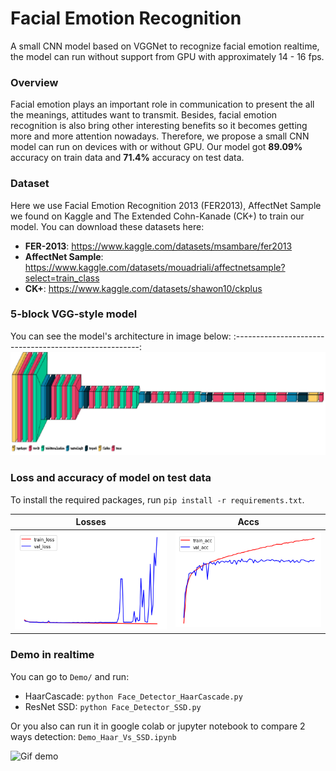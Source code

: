 # Facial Emotion Recognition
A small CNN model based on VGGNet to recognize facial emotion realtime, the model can run without support from GPU with approximately 14 - 16 fps.

### Overview
Facial emotion plays an important role in communication to present the all the meanings, attitudes want to transmit. Besides, facial emotion recognition is also bring other interesting benefits so it becomes getting more and more attention nowadays. Therefore, we propose a small CNN model can run on devices with or without GPU.
Our model got **89.09%** accuracy on train data and **71.4%** accuracy on test data.

### Dataset
Here we use Facial Emotion Recognition 2013 (FER2013), AffectNet Sample we found on Kaggle and The Extended Cohn-Kanade (CK+) to train our model.
You can download these datasets here:
 - **FER-2013**: https://www.kaggle.com/datasets/msambare/fer2013
 - **AffectNet Sample**: https://www.kaggle.com/datasets/mouadriali/affectnetsample?select=train_class
 - **CK+**: https://www.kaggle.com/datasets/shawon10/ckplus

###  5-block VGG-style model
You can see the model's architecture in image below:
:------------------------------------------------------:
![Model architecture here](images/model_5blocks.png)

### Loss and accuracy of model on test data
To install the required packages, run `pip install -r requirements.txt`.

Losses           |  Accs
:-------------------------:|:-------------------------:
![Optimizers](images/loss_val.png)  |  ![Schedulers](images/acc_val.png)


### Demo in realtime
You can go to `Demo/` and run:
 - HaarCascade: `python Face_Detector_HaarCascade.py`
 - ResNet SSD: `python Face_Detector_SSD.py`

Or you also can run it in google colab or jupyter notebook to compare 2 ways detection: `Demo_Haar_Vs_SSD.ipynb`

![Gif demo](Demo/video_demo.gif)
